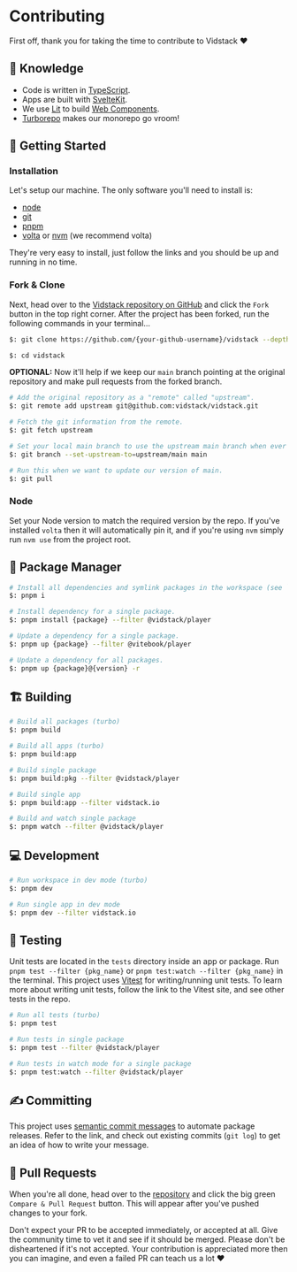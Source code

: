 # Contributing

First off, thank you for taking the time to contribute to Vidstack ❤️

## 💭 Knowledge

- Code is written in [TypeScript][typescript].
- Apps are built with [SvelteKit][svelte-kit].
- We use [Lit][lit] to build [Web Components][web-components].
- [Turborepo][turborepo] makes our monorepo go vroom!

## 🎒 Getting Started

### Installation

Let's setup our machine. The only software you'll need to install is:

- [node](https://nodejs.org/en/download)
- [git](https://git-scm.com/downloads)
- [pnpm](https://pnpm.io/installation)
- [volta](https://docs.volta.sh/guide) or [nvm](https://github.com/nvm-sh/nvm) (we recommend volta)

They're very easy to install, just follow the links and you should be up and running in no time.

### Fork & Clone

Next, head over to the [Vidstack repository on GitHub][vidstack-gh] and click the `Fork` button
in the top right corner. After the project has been forked, run the following commands in your
terminal...

```bash
$: git clone https://github.com/{your-github-username}/vidstack --depth=1

$: cd vidstack
```

**OPTIONAL:** Now it'll help if we keep our `main` branch pointing at the original repository and
make pull requests from the forked branch.

```bash
# Add the original repository as a "remote" called "upstream".
$: git remote add upstream git@github.com:vidstack/vidstack.git

# Fetch the git information from the remote.
$: git fetch upstream

# Set your local main branch to use the upstream main branch when ever you run `git pull`.
$: git branch --set-upstream-to=upstream/main main

# Run this when we want to update our version of main.
$: git pull
```

### Node

Set your Node version to match the required version by the repo. If you've installed `volta` then
it will automatically pin it, and if you're using `nvm` simply run `nvm use` from the project root.

## 💼 Package Manager

```bash
# Install all dependencies and symlink packages in the workspace (see `pnpm-workspace.yaml`).
$: pnpm i

# Install dependency for a single package.
$: pnpm install {package} --filter @vidstack/player

# Update a dependency for a single package.
$: pnpm up {package} --filter @vitebook/player

# Update a dependency for all packages.
$: pnpm up {package}@{version} -r
```

## 🏗 Building

```bash
# Build all packages (turbo)
$: pnpm build

# Build all apps (turbo)
$: pnpm build:app

# Build single package
$: pnpm build:pkg --filter @vidstack/player

# Build single app
$: pnpm build:app --filter vidstack.io

# Build and watch single package
$: pnpm watch --filter @vidstack/player
```

## 💻 Development

```bash
# Run workspace in dev mode (turbo)
$: pnpm dev

# Run single app in dev mode
$: pnpm dev --filter vidstack.io
```

## 🧪 Testing

Unit tests are located in the `tests` directory inside an app or package. Run
`pnpm test --filter {pkg_name}` or `pnpm test:watch --filter {pkg_name}` in the terminal. This
project uses [Vitest][vitest] for writing/running unit tests. To learn more about writing unit
tests, follow the link to the Vitest site, and see other tests in the repo.

```bash
# Run all tests (turbo)
$: pnpm test

# Run tests in single package
$: pnpm test --filter @vidstack/player

# Run tests in watch mode for a single package
$: pnpm test:watch --filter @vidstack/player
```

## ✍️ Committing

This project uses [semantic commit messages][semantic-commit-style] to automate package releases.
Refer to the link, and check out existing commits (`git log`) to get an idea of how to write
your message.

## 🎉 Pull Requests

When you're all done, head over to the [repository][vidstack-gh] and click the big green
`Compare & Pull Request` button. This will appear after you've pushed changes to your fork.

Don't expect your PR to be accepted immediately, or accepted at all. Give the community time to
vet it and see if it should be merged. Please don't be disheartened if it's not accepted. Your
contribution is appreciated more then you can imagine, and even a failed PR can teach us a lot ❤️

[lit]: https://lit.dev
[semantic-commit-style]: https://gist.github.com/joshbuchea/6f47e86d2510bce28f8e7f42ae84c716
[svelte]: https://svelte.dev
[svelte-kit]: https://kit.svelte.dev
[turborepo]: https://turborepo.org
[typescript]: https://www.typescriptlang.org
[vidstack-gh]: https://github.com/vidstack/vidstack
[vitest]: https://vitest.dev
[web-components]: https://developer.mozilla.org/en-US/docs/Web/Web_Components
